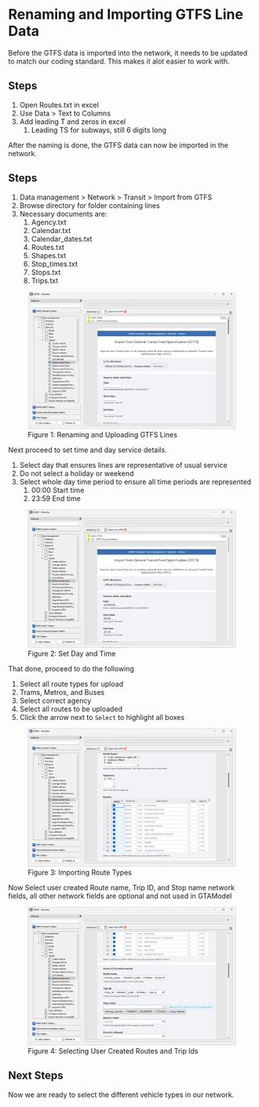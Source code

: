 # Renaming and Importing GTFS Line Data

Before the GTFS data is imported into the network, it needs to be updated to match our coding standard.
This makes it alot easier to work with.

## Steps

1.	Open Routes.txt in excel
2.	Use Data > Text to Columns
3.	Add leading T and zeros in excel
    1. Leading TS for subways, still 6 digits long

After the naming is done, the GTFS data can now be imported in the network.

## Steps
1.	Data management > Network > Transit > Import from GTFS 
2.	Browse directory for folder containing lines
3.	Necessary documents are:
    1. Agency.txt
    2. Calendar.txt
    3. Calendar_dates.txt
    4. Routes.txt
    5. Shapes.txt
    6. Stop_times.txt
    7. Stops.txt
    8. Trips.txt


<figure>
    <img src="images/RenamingAndUploadingLines.png"
        alt="Add Module"/>
    <figcaption text-align="center">Figure 1: Renaming and Uploading GTFS Lines</figcaption>
</figure>
    

Next proceed to set time and day service details.
1.	Select day that ensures lines are representative of usual service
2.	Do not select a holiday or weekend
3.	Select whole day time period to ensure all time periods are represented
    1. 00:00 Start time
    2. 23:59 End time

<figure>
    <img src="images/SetDayAndTime.png"
        alt="Add Module"/>
    <figcaption text-align="center">Figure 2: Set Day and Time</figcaption>
</figure>


That done, proceed to do the following
1.  Select all route types for upload
2.	Trams, Metros, and Buses
3.	Select correct agency
4.	Select all routes to be uploaded
5.	Click the arrow next to `Select` to highlight all boxes

<figure>
    <img src="images/ImportingRouteTypes.png"
        alt="Add Module"/>
    <figcaption text-align="center">Figure 3: Importing Route Types</figcaption>
</figure>

Now Select user created Route name, Trip ID, and Stop name network fields, all other network fields are optional and not used in GTAModel

<figure>
    <img src="images/SelectingUserCreatedRoutesandTripIds.png"
        alt="Add Module"/>
    <figcaption text-align="center">Figure 4: Selecting User Created Routes and Trip Ids</figcaption>
</figure>

## Next Steps

Now we are ready to select the different vehicle types in our network.
